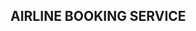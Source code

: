 ## AIRLINE BOOKING SERVICE

 <!-- 
  BOOKING MODEL 
- flightId:INT,
- userId:INT,
- status:enum, -->

<!-- checking this on macos -->

<!--
NOTE:
When we are updating the model file with the help of migration file we also need to update the model manually .
without having migration file we can also update the model using force "sequelize sync".
 -->
